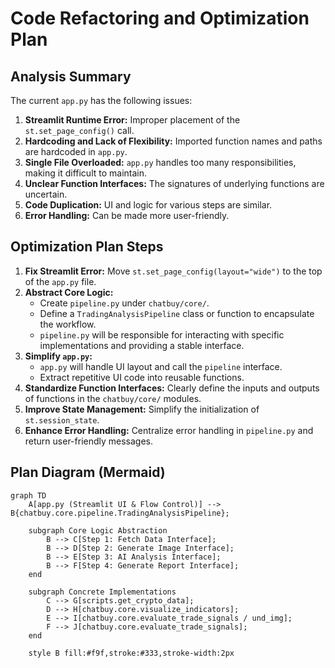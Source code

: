 # Code Refactoring and Optimization Plan

## Analysis Summary

The current `app.py` has the following issues:

1.  **Streamlit Runtime Error:** Improper placement of the `st.set_page_config()` call.
2.  **Hardcoding and Lack of Flexibility:** Imported function names and paths are hardcoded in `app.py`.
3.  **Single File Overloaded:** `app.py` handles too many responsibilities, making it difficult to maintain.
4.  **Unclear Function Interfaces:** The signatures of underlying functions are uncertain.
5.  **Code Duplication:** UI and logic for various steps are similar.
6.  **Error Handling:** Can be made more user-friendly.

## Optimization Plan Steps

1.  **Fix Streamlit Error:** Move `st.set_page_config(layout="wide")` to the top of the `app.py` file.
2.  **Abstract Core Logic:**
    *   Create `pipeline.py` under `chatbuy/core/`.
    *   Define a `TradingAnalysisPipeline` class or function to encapsulate the workflow.
    *   `pipeline.py` will be responsible for interacting with specific implementations and providing a stable interface.
3.  **Simplify `app.py`:**
    *   `app.py` will handle UI layout and call the `pipeline` interface.
    *   Extract repetitive UI code into reusable functions.
4.  **Standardize Function Interfaces:** Clearly define the inputs and outputs of functions in the `chatbuy/core/` modules.
5.  **Improve State Management:** Simplify the initialization of `st.session_state`.
6.  **Enhance Error Handling:** Centralize error handling in `pipeline.py` and return user-friendly messages.

## Plan Diagram (Mermaid)

```mermaid
graph TD
    A[app.py (Streamlit UI & Flow Control)] --> B{chatbuy.core.pipeline.TradingAnalysisPipeline};

    subgraph Core Logic Abstraction
        B --> C[Step 1: Fetch Data Interface];
        B --> D[Step 2: Generate Image Interface];
        B --> E[Step 3: AI Analysis Interface];
        B --> F[Step 4: Generate Report Interface];
    end

    subgraph Concrete Implementations
        C --> G[scripts.get_crypto_data];
        D --> H[chatbuy.core.visualize_indicators];
        E --> I[chatbuy.core.evaluate_trade_signals / und_img];
        F --> J[chatbuy.core.evaluate_trade_signals];
    end

    style B fill:#f9f,stroke:#333,stroke-width:2px